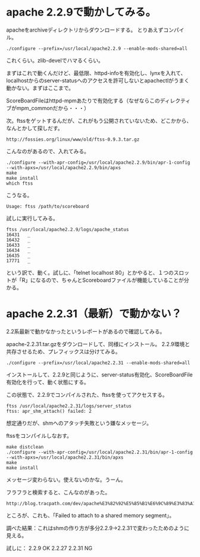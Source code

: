 # apache 2.2.9で動かしてみる。

apacheをarchiveディレクトリからダウンロードする。
とりあえずコンパイル。

    ./configure --prefix=/usr/local/apache2.2.9 --enable-mods-shared=all

これくらい。zlib-develでハマるくらい。

まずはこれで動くんだけど、最低限、httpd-infoを有効化し、lynxを入れて、localhostからのserver-statusへのアクセスを許可しないとapachectlがうまく動かない。まずはここまで。

ScoreBoardFileはhttpd-mpmあたりで有効化する（なぜならこのディレクティブがmpm_commonだから・・・）

次。ftssをゲットするんだが、これがもう公開されていないため、どこかから、なんとかして探しだす。

    http://fossies.org/linux/www/old/ftss-0.9.3.tar.gz

こんなのがあるので、入れてみる。

    ./configure --with-apr-config=/usr/local/apache2.2.9/bin/apr-1-config --with-apxs=/usr/local/apache2.2.9/bin/apxs
    make
    make install
    which ftss

こうなる。

    Usage: ftss /path/to/scoreboard

試しに実行してみる。

    ftss /usr/local/apache2.2.9/logs/apache_status
    16431   _
    16432   _
    16433   _
    16434   _
    16435   _
    17771   _

という訳で、動く。試しに、「telnet localhost 80」とかやると、１つのスロットが「R」になるので、ちゃんとScoreboardファイルが機能していることが分かる。

# apache 2.2.31（最新）で動かない？

2.2系最新で動かなかったというレポートがあるので確認してみる。

apache-2.2.31.tar.gzをダウンロードして、同様にインストール。
2.2.9環境と共存させるため、プレフィックスは分けてみる。

    ./configure --prefix=/usr/local/apache2.2.31 --enable-mods-shared=all

インストールして、2.2.9と同じように、server-status有効化、ScoreBoardFile有効化を行って、動く状態にする。

この状態で、2.2.9でコンパイルされた、ftssを使ってアクセスする。

    ftss /usr/local/apache2.2.31/logs/server_status
    ftss: apr_shm_attach() failed: 2

想定通りだが、shmへのアタッチ失敗という嫌なメッセージ。

ftssをコンパイルしなおす。

    make distclean
    ./configure --with-apr-config=/usr/local/apache2.2.31/bin/apr-1-config --with-apxs=/usr/local/apache2.2.31/bin/apxs
    make
    make install

メッセージ変わらない。使えないのかな。うーん。

フラフラと検索すると、こんなのがあった。

    http://blog.tracpath.com/dev/apache%E3%82%92%E5%85%B1%E6%9C%89%E3%83%A1%E3%83%A2%E3%83%AA%E7%B5%8C%E7%94%B1%E3%81%A7%E3%83%A2%E3%83%8B%E3%82%BF%E3%83%AA%E3%83%B3%E3%82%B0%E3%81%99%E3%82%8B/

ところが、これも、「Failed to attach to a shared memory segment」。

調べた結果：これはshmの作り方が多分2.2.9→2.2.31で変わったためのように見える。

試しに：
2.2.9 OK
2.2.27 
2.2.31 NG







